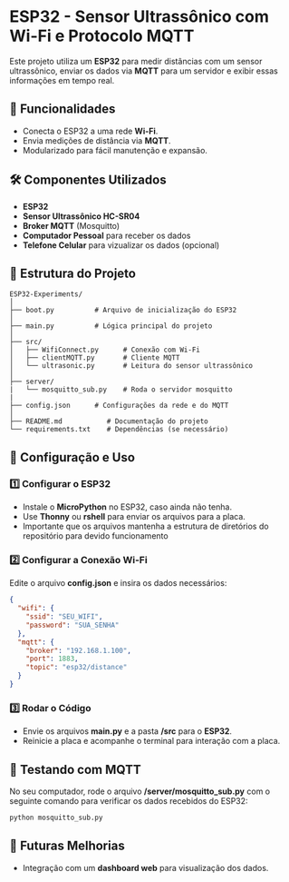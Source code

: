 # ESP32 - Sensor Ultrassônico com Wi-Fi e Protocolo MQTT

Este projeto utiliza um **ESP32** para medir distâncias com um sensor ultrassônico, enviar os dados via **MQTT** para um servidor e exibir essas informações em tempo real.

## 📌 Funcionalidades

- Conecta o ESP32 a uma rede **Wi-Fi**.
- Envia medições de distância via **MQTT**.
- Modularizado para fácil manutenção e expansão.

## 🛠 Componentes Utilizados

- **ESP32**
- **Sensor Ultrassônico HC-SR04**
- **Broker MQTT** (Mosquitto)
- **Computador Pessoal** para receber os dados
- **Telefone Celular** para vizualizar os dados (opcional)

## 📁 Estrutura do Projeto

```
ESP32-Experiments/
│
├── boot.py          # Arquivo de inicialização do ESP32
│
├── main.py          # Lógica principal do projeto
│
├── src/
│   ├── WifiConnect.py      # Conexão com Wi-Fi
│   ├── clientMQTT.py       # Cliente MQTT
│   └── ultrasonic.py       # Leitura do sensor ultrassônico
│
├── server/
|   └── mosquitto_sub.py    # Roda o servidor mosquitto
|
├── config.json      # Configurações da rede e do MQTT
│
├── README.md           # Documentação do projeto
└── requirements.txt    # Dependências (se necessário)
```

## 🔧 Configuração e Uso

### 1️⃣ Configurar o ESP32

- Instale o **MicroPython** no ESP32, caso ainda não tenha.
- Use **Thonny** ou **rshell** para enviar os arquivos para a placa.
- Importante que os arquivos mantenha a estrutura de diretórios do repositório para devido funcionamento

### 2️⃣ Configurar a Conexão Wi-Fi

Edite o arquivo **config.json** e insira os dados necessários:

```json
{
  "wifi": {
    "ssid": "SEU_WIFI",
    "password": "SUA_SENHA"
  },
  "mqtt": {
    "broker": "192.168.1.100",
    "port": 1883,
    "topic": "esp32/distance"
  }
}
```

### 3️⃣ Rodar o Código

- Envie os arquivos **main.py** e a pasta **/src** para o **ESP32**.
- Reinicie a placa e acompanhe o terminal para interação com a placa.

## 📡 Testando com MQTT

No seu computador, rode o arquivo **/server/mosquitto_sub.py** com o seguinte comando para verificar os dados recebidos do ESP32:

```sh
python mosquitto_sub.py
```

## 🚀 Futuras Melhorias

- Integração com um **dashboard web** para visualização dos dados.
